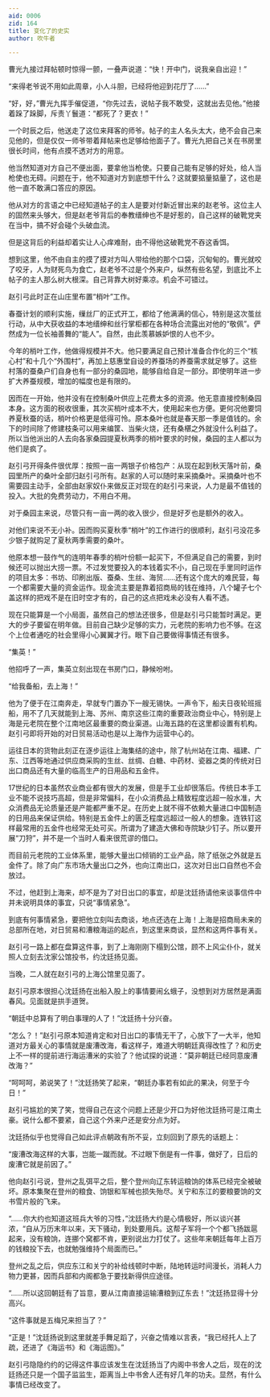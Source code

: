 ```yaml
---
aid: 0006
zid: 164
title: 变化了的史实
author: 吹牛者

---
```




  曹光九接过拜帖顿时惊得一颤，一叠声说道：“快！开中门，说我亲自出迎！”

  “来得老爷说不用如此周章，小人斗胆，已经将他迎到花厅了……”

  “好，好，”曹光九挥手催促道，“你先过去，说帖子我不敢受，这就出去见他。”他接着跺了跺脚，斥责丫鬟道：“都死了？更衣！”

  一个时辰之后，他送走了这位来拜客的师爷。帖子的主人名头太大，绝不会自己来见他的，但是仅仅一师爷带着拜帖来也足够给他面子了。曹光九把自己关在书房里很长时间，他有点摸不透对方的用意。

  他当然知道对方自己不便出面，要拿他当枪使。只要自己能有足够的好处，给人当枪使也无碍。问题在于，他不知道对方到底想干什么？这就要掂量掂量了，这也是他一直不敢满口答应的原因。

  他从对方的言语之中已经知道帖子的主人是要对付新近冒出来的赵老爷。这位主人的固然来头够大，但是赵老爷背后的奉教缙绅也不是好惹的，自己这样的破靴党夹在当中，搞不好会碰个头破血流。

  但是这背后的利益却着实让人心痒难耐，由不得他这破靴党不吞这香饵。

  想到这里，他不由自主的摸了摸对方叫人带给他的那个口袋，沉甸甸的。曹光就咬了咬牙，人为财死鸟为食亡，赵老爷不过是个外来户，纵然有些名望，到底比不上帖子的主人那么树大根深。自己背靠大树好乘凉。机会不可错过。

  赵引弓此时正在山庄里布置“梢叶”工作。

  春蚕计划的顺利实施，缫丝厂的正式开工，都给了他满满的信心，特别是这次茧丝行动，从中大获收益的本地缙绅和丝行掌柜都在各种场合流露出对他的“敬佩”。俨然成为一位长袖善舞的“能人”。自然，由此羡慕嫉妒恨的人也不少。

  今年的梢叶工作，他做得规模并不大。他只要满足自己预计准备合作化的三个“核心村”和十几个“外围村”，再加上慈惠堂自设的养蚕场的养蚕需求就足够了。这些村落的蚕桑户们自身也有一部分的桑园地，能够自给自足一部分。即使明年进一步扩大养蚕规模，增加的幅度也是有限的。

  因而在一开始，他并没有在控制桑叶供应上花费太多的资源。他无意直接控制桑园本身。这方面的税收很重，其次买梢叶成本不大，使用起来也方便。更何况他要饲养夏秋蚕的话，梢叶价格更是低得可怜。原本桑叶也就是春天那一季是值钱的。余下的时间除了修建枝条可以用来编筐、当柴火烧，还有桑椹之外就没什么利益了。所以当他派出的人去向各家桑园提夏秋两季的梢叶要求的时候，桑园的主人都以为他们是疯了。

  赵引弓开得条件很优厚：按照一亩一两银子价格包产：从现在起到秋天落叶前，桑园里所产的桑叶全部归赵引弓所有。赵家的人可以随时来采摘桑叶。采摘桑叶也不需要园主动手，全部由赵家奴仆来做反正对现在的赵引弓来说，人力是最不值钱的投入。大批的免费劳动力，不用白不用。

  对于桑园主来说，尽管只有一亩一两的收入很少，但是好歹也是额外的收入。

  对他们来说不无小补。因而购买夏秋季“梢叶”的工作进行的很顺利，赵引弓没花多少银子就购足了夏秋两季需要的桑叶。

  他原本想一鼓作气的连明年春季的梢叶份额一起买下，不但满足自己的需要，到时候还可以抛出大捞一票。不过发觉要投入的本钱着实不小，自己现在手里同时运作的项目太多：书坊、印刷出版、蚕桑、生丝、海贸……还有这个庞大的难民营，每一个都需要大量的资金运作。现金流主要是靠着招商局的钱在维持，八个罐子七个盖这样的把戏不是在旧时空才有的，自己的这点把戏未必没有人看不透。

  现在只能算是一个小局面，虽然自己的想法还很多，但是赵引弓只能暂时满足。更大的步子要留在明年做。目前自己缺少足够的实力，元老院的影响力也不够。在这个上位者通吃的社会里得小心翼翼才行。眼下自己要做得事情还有很多。

  “集英！”

  他招呼了一声，集英立刻出现在书房门口，静候吩咐。

  “给我备船，去上海！”

  他为了便于在江南奔走，早就专门置办下一艘无锡快。一声令下，船夫日夜轮班摇船，用不了几天就能到上海、苏州、南京这些江南的重要政治商业中心，特别是上海是元老院在整个江南地区最重要的商业渠道。山海五路的在这里都设置有机构。赵引弓即将开始的对日贸易活动也是以上海作为运营中心的。

  运往日本的货物此刻正在逐步运往上海集结的途中，除了杭州站在江南、福建、广东、江西等地通过供应商采购的生丝、丝绸、白糖、中药材、瓷器之类的传统对日出口商品还有大量的临高生产的日用品和五金件。

  17世纪的日本虽然农业商业都有很大的发展，但是手工业却很落后。传统日本手工业不能不说技巧高超，但是非常偏科，在小众消费品上精致程度远超一般水准，大众消费品无论质量还是产能都严重不足。在历史上就不得不依赖大量进口中国制造的日用品来保证供给。特别是五金件上的匮乏程度远超过一般人的想象。连铁钉这样最常用的五金件也经常无处可买。所谓为了建造大佛和寺院缺少钉子。所以要开展“刀狩”，并不是一个当时人看来很荒谬的借口。

  而目前元老院的工业体系里，能够大量出口倾销的工业产品，除了纸张之外就是五金件了。除了向广东市场大量出口之外，也向江南出口，这次对日出口自然也不会放过。

  不过，他赶到上海来，却不是为了对日出口的事宜，却是沈廷扬请他来谈事信件中并未说明具体的事宜，只说“事情紧急”。

  到底有何事情紧急，要把他立刻叫去商谈，地点还选在上海！上海是招商局未来的总部所在地，对日贸易和漕粮海运的起点，到这里来商谈，显然和这两件事有关。

  赵引弓一路上都在盘算这件事，到了上海刚刚下榻到公馆，顾不上风尘仆仆，就关照人立刻去沈家公馆投书，约沈廷扬见面。

  当晚，二人就在赵引弓的上海公馆里见面了。

  赵引弓原本很担心沈廷扬在出船入股上的事情要闹幺蛾子，没想到对方居然是满面春风。见面就是拱手道贺。

  “朝廷中总算有了明白事理的人了！”沈廷扬十分兴奋。

  “怎么？！”赵引弓原本知道肯定和对日出口的事情无干了，心放下了一大半，他知道对方最关心的事情就是废漕改海，看这样子，难道大明朝廷真得改性了？和历史上不一样的提前进行海运漕米的实验了？他试探的说道：“莫非朝廷已经同意废漕改海？”

  “呵呵呵，弟说笑了！”沈廷扬笑了起来，“朝廷办事若有如此的果决，何至于今日！”

  赵引弓尴尬的笑了笑，觉得自己在这个问题上还是少开口为好他沈廷扬可是江南土豪。说什么都不要紧，自己这个外来户还是安分点为好。

  沈廷扬似乎也觉得自己如此评点朝政有所不妥，立刻回到了原先的话题上：

  “废漕改海这样的大事，岂能一蹴而就。不过眼下倒是有一件事，做好了，日后的废漕它就是前因了。”

  他向赵引弓说，登州之乱弭平之后，整个登州向辽东转运粮饷的体系已经完全被破坏。原本集聚在登州的粮食、饷银和军械也损失殆尽。关宁和东江的要粮要饷的文书雪片般的飞来。

  “……你大约也知道这班兵大爷的习性，”沈廷扬大约是心情极好，所以谈兴甚浓，“自从万历末年以来，天下骚动，到处要用兵。这帮子军将一个个都飞扬跋扈起来，没有粮饷，连挪个窝都不肯，更别说出力打仗了。这些年来朝廷每年上百万的钱粮投下去，也就勉强维持个局面而已。”

  登州之乱之后，供应东江和关宁的补给线顿时中断，陆地转运时间漫长，消耗人力物力更甚，因而兵部和内阁都急于要找新得供应途径。

  “……所以这回朝廷有了旨意，要从江南直接运输漕粮到辽东去！”沈廷扬显得十分高兴。

  “这件事就是五梅兄来担当了？”

  “正是！”沈廷扬说到这里就差手舞足蹈了，兴奋之情难以言表，“我已经托人上了疏，还进了《海运书》和《海运图》。”

  赵引弓隐隐约约的记得这件事应该发生在沈廷扬当了内阁中书舍人之后，现在的沈廷扬还只是一个国子监监生，距离当上中书舍人还有好几年的功夫。显然，有什么事情已经改变了。




